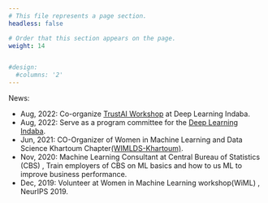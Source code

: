 ```yaml
---
# This file represents a page section.
headless: false

# Order that this section appears on the page.
weight: 14


#design:
  #columns: '2'
---
```

News:

  - Aug, 2022: Co-organize [TrustAI Workshop]('https://trustaideepindaba.github.io/') at Deep Learning Indaba.
  - Aug, 2022: Serve as a program committee for the [Deep Learning Indaba]('https://deeplearningindaba.com/2022/indaba/organisers/').
  - Jun, 2021: CO-Organizer of Women in Machine Learning and Data Science Khartoum Chapter[(WIMLDS-Khartoum)]('http://wimlds.org/about-the-khartoum-team/').
  - Nov, 2020: Machine Learning Consultant at Central Bureau of Statistics (CBS) , Train employers of CBS on ML basics and how to us ML to improve business performance.
  - Dec, 2019: Volunteer at Women in Machine Learning workshop(WiML) , NeurIPS 2019. 
